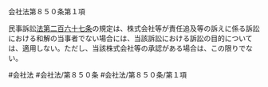 会社法第８５０条第１項

民事訴訟[法第二百六十七条](会社法＿＿＿＿第２６７条第１項)の規定は、株式会社等が責任追及等の訴えに係る訴訟における和解の当事者でない場合には、当該訴訟における訴訟の目的については、適用しない。ただし、当該株式会社等の承認がある場合は、この限りでない。

#会社法
#会社法/第８５０条
#会社法/第８５０条/第１項

